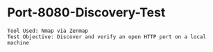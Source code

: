 # Port-8080-Discovery-Test

```
Tool Used: Nmap via Zenmap
Test Objective: Discover and verify an open HTTP port on a local machine

